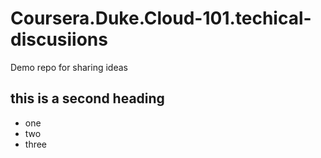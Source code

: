 # Coursera.Duke.Cloud-101.techical-discusiions
Demo repo for sharing ideas

## this is a second heading

* one
* two
* three
